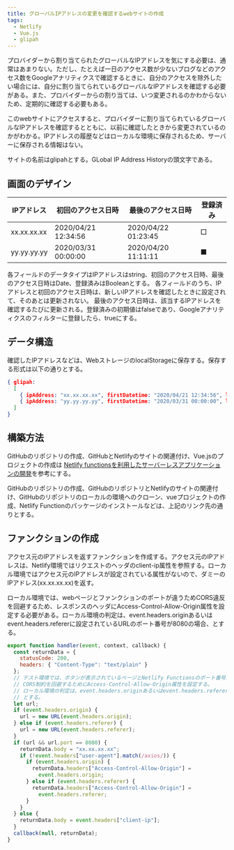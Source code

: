 ```yaml
---
title: グローバルIPアドレスの変更を確認するwebサイトの作成
tags:
  - Netlify
  - Vue.js
  - glipah
---
```


プロバイダーから割り当てられたグローバルなIPアドレスを気にする必要は、通常はあまりない。ただし、たとえば一日のアクセス数が少ないブログなどのアクセス数をGoogleアナリティクスで確認するときに、自分のアクセスを除外したい場合には、自分に割り当てられているグローバルなIPアドレスを確認する必要がある。また、プロバイダーからの割り当ては、いつ変更されるのかわからないため、定期的に確認する必要もある。

このwebサイトにアクセスすると、プロバイダーに割り当てられているグローバルなIPアドレスを確認するとともに、以前に確認したときから変更されているのかがわかる。IPアドレスの履歴などはローカルな環境に保存されるため、サーバーに保存される情報はない。

サイトの名前はglipahとする。GLobal IP Address Historyの頭文字である。

## 画面のデザイン

| IPアドレス | 初回のアクセス日時 | 最後のアクセス日時 | 登録済み |
|-----|-----|-----|-----|
| xx.xx.xx.xx | 2020/04/21 12:34:56 | 2020/04/22 01:23:45 | □ |
| yy.yy.yy.yy | 2020/03/31 00:00:00 | 2020/04/20 11:11:11 | ■ |

各フィールドのデータタイプはIPアドレスはstring、初回のアクセス日時、最後のアクセス日時はDate、登録済みはBooleanとする。
各フィールドのうち、IPアドレスと初回のアクセス日時は、新しいIPアドレスを確認したときに設定されて、そのあとは更新されない。
最後のアクセス日時は、該当するIPアドレスを確認するたびに更新される。登録済みの初期値はfalseであり、Googleアナリティクスのフィルターに登録したら、trueにする。

## データ構造

確認したIPアドレスなどは、WebストレージのlocalStorageに保存する。保存する形式は以下の通りとする。

```json
{ glipah:
  [
    { ipAddress: "xx.xx.xx.xx", firstDatetime: "2020/04/21 12:34:56", lastDatetime: "2020/04/22 01:23:45", isRegistered: false},
    { ipAddress: "yy.yy.yy.yy", firstDatetime: "2020/03/31 00:00:00", lastDatetime: "2020/04/20 11:11:11", isRegistered: true},
  ]
}
```

## 構築方法

GitHubのリポジトリの作成、GitHubとNetlifyのサイトの関連付け、Vue.jsのプロジェクトの作成は
[Netlify functionsを利用したサーバーレスアプリケーションの開発](https://omoitsuki.netlify.app/2020/04/17/functions/)を参考にする。

GitHubのリポジトリの作成、GitHubのリポジトリとNetlifyのサイトの関連付け、GitHubのリポジトリのローカルの環境へのクローン、vueプロジェクトの作成、Netlify Functionのパッケージのインストールなどは、上記のリンク先の通りとする。

## ファンクションの作成

アクセス元のIPアドレスを返すファンクションを作成する。アクセス元のIPアドレスは、Netlify環境ではリクエストのヘッダのclient-ip属性を参照する。ローカル環境ではアクセス元のIPアドレスが設定されている属性がないので、ダミーのIPアドレス(xx.xx.xx.xx)を返す。

ローカル環境では、webページとファンクションのポートが違うためCORS違反を回避するため、レスポンスのヘッダにAccess-Control-Allow-Origin属性を設定する必要がある。ローカル環境の判定は、event.headers.originあるいはevent.headers.refererに設定されているURLのポート番号が8080の場合、とする。

```javascript
export function handler(event, context, callback) {
  const returnData = {
    statusCode: 200,
    headers: { "Content-Type": "text/plain" }
  };
  // テスト環境では、ボタンが表示されているページとNetlify Functionsのポート番号が違うためCORS制約に違反する。
  // CORS制約を回避するためにAccess-Control-Allow-Origin属性を設定する。
  // ローカル環境の判定は、event.headers.originあるいはevent.headers.refererに設定されているURLのポート番号が8080の場合、
  // とする。
  let url;
  if (event.headers.origin) {
    url = new URL(event.headers.origin);
  } else if (event.headers.referer) {
    url = new URL(event.headers.referer);
  }
  if (url && url.port == 8080) {
    returnData.body = "xx.xx.xx.xx";
    if (!event.headers["user-agent"].match(/axios/)) {
      if (event.headers.origin) {
        returnData.headers["Access-Control-Allow-Origin"] =
          event.headers.origin;
      } else if (event.headers.referer) {
        returnData.headers["Access-Control-Allow-Origin"] =
          event.headers.referer;
      }
    }
  } else {
    returnData.body = event.headers["client-ip"];
  }
  callback(null, returnData);
}
```
